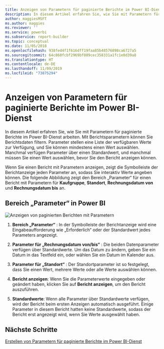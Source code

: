 ```yaml
---
title: Anzeigen von Parametern für paginierte Berichte im Power BI-Dienst
description: In diesem Artikel erfahren Sie, wie Sie mit Parametern für paginierte Berichte im Power BI-Dienst arbeiten.
author: maggiesMSFT
ms.author: maggies
ms.reviewer: ''
ms.service: powerbi
ms.subservice: report-builder
ms.topic: conceptual
ms.date: 11/05/2018
ms.openlocfilehash: 938fed4f1f616dff19faa85b48576898ca6727a5
ms.sourcegitcommit: 64c860fcbf2969bf089cec358331a1fc1e0d39a8
ms.translationtype: HT
ms.contentlocale: de-DE
ms.lasthandoff: 11/09/2019
ms.locfileid: "73875294"
---
```

# <a name="view-parameters-for-paginated-reports-in-the-power-bi-service"></a>Anzeigen von Parametern für paginierte Berichte im Power BI-Dienst

In diesem Artikel erfahren Sie, wie Sie mit Parametern für paginierte Berichte im Power BI-Dienst arbeiten.  Mit Berichtsparametern können Sie Berichtsdaten filtern. Parameter stellen eine Liste der verfügbaren Werte zur Verfügung, und Sie können mindestens einen Wert auswählen. Manchmal verfügen Parameter über einen Standardwert, und manchmal müssen Sie einen Wert auswählen, bevor Sie den Bericht anzeigen können.  

Wenn Sie einen Bericht mit Parametern anzeigen, zeigt die Symbolleiste der Berichtanzeige jeden Parameter an, sodass Sie interaktiv Werte angeben können. Die folgende Abbildung zeigt den Bereich „Parameter“ für einen Bericht mit Parametern für **Kaufgruppe**, **Standort**, **Rechnungsdatum von** und **Rechnungsdatum bis** an.  

## <a name="parameters-pane-in-the-power-bi-service"></a>Bereich „Parameter“ in Power BI

![Anzeigen von paginierten Berichten mit Parametern](media/paginated-reports-view-parameters/power-bi-paginated-view-parameters.png)
  
1.  **Bereich „Parameter“** : In der Symbolleiste der Berichtanzeige wird eine Eingabeaufforderung wie „Erforderlich“ oder der Standardwert jedes Parameters angezeigt.    
  
2.  **Parameter für „Rechnungsdatum von/bis“** : Die beiden Datenparameter verfügen über Standardwerte. Um das Datum zu ändern, geben Sie ein Datum in das Textfeld ein, oder wählen Sie ein Datum im Kalender aus.  
  
3.  **Parameter für „Standort“** : Der Standortparameter ist so festgelegt, dass Sie einen Wert, mehrere Werte oder alle Werte auswählen können. 
  
4.  **Bericht anzeigen**: Wenn Sie die Parameterwerte eingegeben oder geändert haben, klicken Sie auf **Bericht anzeigen**, um den Bericht auszuführen. 

5. **Standardwerte**: Wenn alle Parameter über Standardwerte verfügen, wird der Bericht beim ersten Anzeigen automatisch ausgeführt. Einige Parameter in diesem Bericht hatten keine Standardwerte, sodass der Bericht erst angezeigt wird, wenn Sie Werte ausgewählt haben.  

## <a name="next-steps"></a>Nächste Schritte

[Erstellen von Parametern für paginierte Berichte im Power BI-Dienst](paginated-reports-parameters.md)
